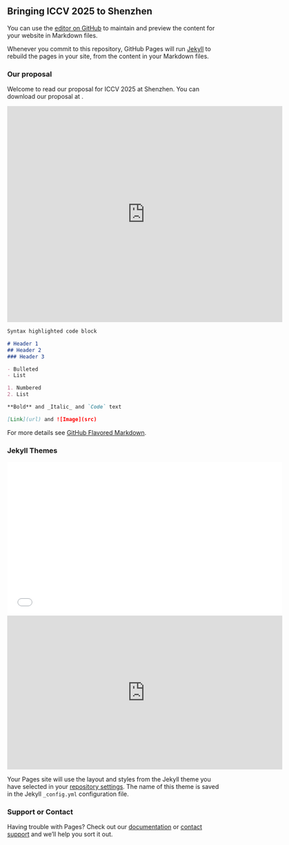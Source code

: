 ## Bringing ICCV 2025 to Shenzhen

You can use the [editor on GitHub](https://github.com/iccv2025shenzhen/iccv2025shenzhen.github.io/edit/master/index.md) to maintain and preview the content for your website in Markdown files.

Whenever you commit to this repository, GitHub Pages will run [Jekyll](https://jekyllrb.com/) to rebuild the pages in your site, from the content in your Markdown files.

### Our proposal

Welcome to read our proposal for ICCV 2025 at Shenzhen. You can download our proposal at []().

<iframe width="638" height="500" src="https://github.com/iccv2025shenzhen/iccv2025shenzhen.github.io/blob/master/_includes/ICCV2025shenzhen.pdf" scrolling="no" border="0" frameborder="no" framespacing="0" allowfullscreen="true"> </iframe>


```markdown
Syntax highlighted code block

# Header 1
## Header 2
### Header 3

- Bulleted
- List

1. Numbered
2. List

**Bold** and _Italic_ and `Code` text

[Link](url) and ![Image](src)
```

For more details see [GitHub Flavored Markdown](https://guides.github.com/features/mastering-markdown/).

### Jekyll Themes




<iframe width="638" height="356" src="//player.bilibili.com/player.html?aid=19348684&bvid=BV1sW411n7EJ&cid=31553075&page=1" scrolling="no" border="0" frameborder="no" framespacing="0" allowfullscreen="true"> </iframe>


<iframe width="638" height="356" src="https://www.youtube.com/embed/kahd3KmNsOE" frameborder="0" allow="accelerometer; autoplay; encrypted-media; gyroscope; picture-in-picture" allowfullscreen></iframe>

Your Pages site will use the layout and styles from the Jekyll theme you have selected in your [repository settings](https://github.com/iccv2025shenzhen/iccv2025shenzhen.github.io/settings). The name of this theme is saved in the Jekyll `_config.yml` configuration file.

### Support or Contact

Having trouble with Pages? Check out our [documentation](https://help.github.com/categories/github-pages-basics/) or [contact support](https://github.com/contact) and we’ll help you sort it out.
